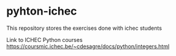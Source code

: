 # pyhton-ichec
This repository stores the exercises done with ichec students

Link to ICHEC Python courses
https://coursmic.ichec.be/~cdesagre/docs/python/integers.html
